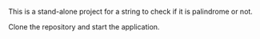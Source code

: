 This is a stand-alone project for a string to check if it is palindrome or not.

Clone the repository and start the application.